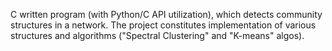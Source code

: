 C written program (with Python/C API utilization), which detects community structures in a network. The project constitutes implementation of various structures and algorithms ("Spectral Clustering" and "K-means" algos).



